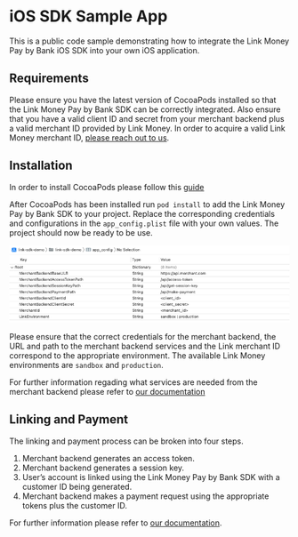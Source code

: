 # iOS SDK Sample App

This is a public code sample demonstrating how to integrate the Link Money Pay by Bank iOS SDK into your own iOS application.

## Requirements

Please ensure you have the latest version of CocoaPods installed so that the Link Money Pay by Bank SDK can be correctly integrated. Also ensure that you have a valid client ID and secret from your merchant backend plus a valid merchant ID provided by Link Money. In order to acquire a valid Link Money merchant ID, [please reach out to us](https://www.link.money/contact).

## Installation

In order to install CocoaPods please follow this [guide](https://cocoapods.org/)

After CocoaPods has been installed run `pod install` to add the Link Money Pay by Bank SDK to your project. Replace the corresponding credentials and configurations in the `app_config.plist` file with your own values. The project should now be ready to be use.

![info.plist](./assets/app_config_plist.png)

Please ensure that the correct credentials for the merchant backend, the URL and path to the merchant backend services and the Link merchant ID correspond to the appropriate environment. The available Link Money environments are `sandbox` and `production`.

For further information regading what services are needed from the merchant backend please refer to [our documentation](https://developer.link.money/)

## Linking and Payment

The linking and payment process can be broken into four steps.

1.  Merchant backend generates an access token.
2.  Merchant backend generates a session key.
3.  User’s account is linked using the Link Money Pay by Bank SDK with a customer ID being generated.
4.  Merchant backend makes a payment request using the appropriate tokens plus the customer ID.

For further information please refer to [our documentation](https://developer.link.money/).
